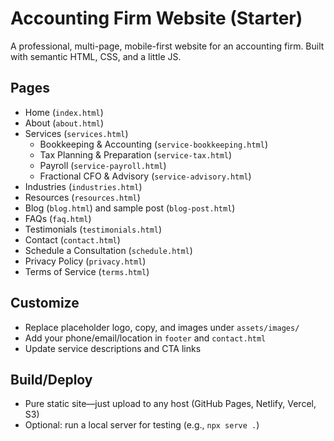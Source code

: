 # Accounting Firm Website (Starter)

A professional, multi-page, mobile-first website for an accounting firm. Built with semantic HTML, CSS, and a little JS.

## Pages
- Home (`index.html`)
- About (`about.html`)
- Services (`services.html`)
  - Bookkeeping & Accounting (`service-bookkeeping.html`)
  - Tax Planning & Preparation (`service-tax.html`)
  - Payroll (`service-payroll.html`)
  - Fractional CFO & Advisory (`service-advisory.html`)
- Industries (`industries.html`)
- Resources (`resources.html`)
- Blog (`blog.html`) and sample post (`blog-post.html`)
- FAQs (`faq.html`)
- Testimonials (`testimonials.html`)
- Contact (`contact.html`)
- Schedule a Consultation (`schedule.html`)
- Privacy Policy (`privacy.html`)
- Terms of Service (`terms.html`)

## Customize
- Replace placeholder logo, copy, and images under `assets/images/`
- Add your phone/email/location in `footer` and `contact.html`
- Update service descriptions and CTA links

## Build/Deploy
- Pure static site—just upload to any host (GitHub Pages, Netlify, Vercel, S3)
- Optional: run a local server for testing (e.g., `npx serve .`)